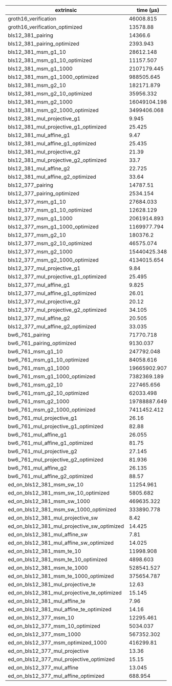 | extrinsic                                   | time (µs)    |
| ------------------------------------------- | ------------ |
| groth16_verification                        | 46008.815    |
| groth16_verification_optimized              | 13578.88     |
| bls12_381_pairing                           | 14366.6      |
| bls12_381_pairing_optimized                 | 2393.943     |
| bls12_381_msm_g1_10                         | 28612.148    |
| bls12_381_msm_g1_10_optimized               | 11157.507    |
| bls12_381_msm_g1_1000                       | 2107179.445  |
| bls12_381_msm_g1_1000_optimized             | 988505.645   |
| bls12_381_msm_g2_10                         | 182171.879   |
| bls12_381_msm_g2_10_optimized               | 35956.332    |
| bls12_381_msm_g2_1000                       | 16049104.198 |
| bls12_381_msm_g2_1000_optimized             | 3499406.068  |
| bls12_381_mul_projective_g1                 | 9.945        |
| bls12_381_mul_projective_g1_optimized       | 25.425       |
| bls12_381_mul_affine_g1                     | 9.47         |
| bls12_381_mul_affine_g1_optimized           | 25.435       |
| bls12_381_mul_projective_g2                 | 21.39        |
| bls12_381_mul_projective_g2_optimized       | 33.7         |
| bls12_381_mul_affine_g2                     | 22.725       |
| bls12_381_mul_affine_g2_optimized           | 33.64        |
| bls12_377_pairing                           | 14787.51     |
| bls12_377_pairing_optimized                 | 2534.154     |
| bls12_377_msm_g1_10                         | 27684.033    |
| bls12_377_msm_g1_10_optimized               | 12628.129    |
| bls12_377_msm_g1_1000                       | 2061914.893  |
| bls12_377_msm_g1_1000_optimized             | 1169977.794  |
| bls12_377_msm_g2_10                         | 180376.2     |
| bls12_377_msm_g2_10_optimized               | 46575.074    |
| bls12_377_msm_g2_1000                       | 15440425.348 |
| bls12_377_msm_g2_1000_optimized             | 4134015.654  |
| bls12_377_mul_projective_g1                 | 9.84         |
| bls12_377_mul_projective_g1_optimized       | 25.495       |
| bls12_377_mul_affine_g1                     | 9.825        |
| bls12_377_mul_affine_g1_optimized           | 26.01        |
| bls12_377_mul_projective_g2                 | 20.12        |
| bls12_377_mul_projective_g2_optimized       | 34.105       |
| bls12_377_mul_affine_g2                     | 20.505       |
| bls12_377_mul_affine_g2_optimized           | 33.035       |
| bw6_761_pairing                             | 71770.718    |
| bw6_761_pairing_optimized                   | 9130.037     |
| bw6_761_msm_g1_10                           | 247792.048   |
| bw6_761_msm_g1_10_optimized                 | 84058.616    |
| bw6_761_msm_g1_1000                         | 19665902.907 |
| bw6_761_msm_g1_1000_optimized               | 7382369.189  |
| bw6_761_msm_g2_10                           | 227465.656   |
| bw6_761_msm_g2_10_optimized                 | 62033.498    |
| bw6_761_msm_g2_1000                         | 19788887.649 |
| bw6_761_msm_g2_1000_optimized               | 7411452.412  |
| bw6_761_mul_projective_g1                   | 26.16        |
| bw6_761_mul_projective_g1_optimized         | 82.88        |
| bw6_761_mul_affine_g1                       | 26.055       |
| bw6_761_mul_affine_g1_optimized             | 81.75        |
| bw6_761_mul_projective_g2                   | 27.145       |
| bw6_761_mul_projective_g2_optimized         | 81.936       |
| bw6_761_mul_affine_g2                       | 26.135       |
| bw6_761_mul_affine_g2_optimized             | 88.57        |
| ed_on_bls12_381_msm_sw_10                   | 11254.961    |
| ed_on_bls12_381_msm_sw_10_optimized         | 5805.682     |
| ed_on_bls12_381_msm_sw_1000                 | 469635.322   |
| ed_on_bls12_381_msm_sw_1000_optimized       | 333890.778   |
| ed_on_bls12_381_mul_projective_sw           | 8.42         |
| ed_on_bls12_381_mul_projective_sw_optimized | 14.425       |
| ed_on_bls12_381_mul_affine_sw               | 7.81         |
| ed_on_bls12_381_mul_affine_sw_optimized     | 14.025       |
| ed_on_bls12_381_msm_te_10                   | 11998.908    |
| ed_on_bls12_381_msm_te_10_optimized         | 4898.603     |
| ed_on_bls12_381_msm_te_1000                 | 528541.527   |
| ed_on_bls12_381_msm_te_1000_optimized       | 375654.787   |
| ed_on_bls12_381_mul_projective_te           | 12.63        |
| ed_on_bls12_381_mul_projective_te_optimized | 15.145       |
| ed_on_bls12_381_mul_affine_te               | 7.96         |
| ed_on_bls12_381_mul_affine_te_optimized     | 14.16        |
| ed_on_bls12_377_msm_10                      | 12295.461    |
| ed_on_bls12_377_msm_10_optimized            | 5034.037     |
| ed_on_bls12_377_msm_1000                    | 567352.302   |
| ed_on_bls12_377_msm_optimized_1000          | 416299.81    |
| ed_on_bls12_377_mul_projective              | 13.36        |
| ed_on_bls12_377_mul_projective_optimized    | 15.15        |
| ed_on_bls12_377_mul_affine                  | 13.045       |
| ed_on_bls12_377_mul_affine_optimized        | 688.954      |
